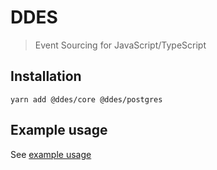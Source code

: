 # DDES

> Event Sourcing for JavaScript/TypeScript

## Installation

```shell
yarn add @ddes/core @ddes/postgres
```

## Example usage

See [example usage](examples/kitchensink)
